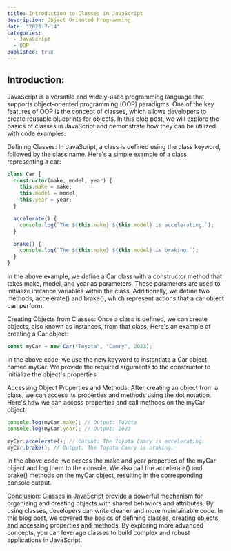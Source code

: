 ```yaml
---
title: Introduction to Classes in JavaScript
description: Object Oriented Programming.
date: "2023-7-14"
categories:
  - JavaScript
  - OOP
published: true
---
```


## Introduction:

JavaScript is a versatile and widely-used programming language that supports object-oriented programming (OOP) paradigms. One of the key features of OOP is the concept of classes, which allows developers to create reusable blueprints for objects. In this blog post, we will explore the basics of classes in JavaScript and demonstrate how they can be utilized with code examples.

Defining Classes:
In JavaScript, a class is defined using the class keyword, followed by the class name. Here's a simple example of a class representing a car:

```ts
class Car {
  constructor(make, model, year) {
    this.make = make;
    this.model = model;
    this.year = year;
  }

  accelerate() {
    console.log(`The ${this.make} ${this.model} is accelerating.`);
  }

  brake() {
    console.log(`The ${this.make} ${this.model} is braking.`);
  }
}
```

In the above example, we define a Car class with a constructor method that takes make, model, and year as parameters. These parameters are used to initialize instance variables within the class. Additionally, we define two methods, accelerate() and brake(), which represent actions that a car object can perform.

Creating Objects from Classes:
Once a class is defined, we can create objects, also known as instances, from that class. Here's an example of creating a Car object:

```ts
const myCar = new Car("Toyota", "Camry", 2023);
```

In the above code, we use the new keyword to instantiate a Car object named myCar. We provide the required arguments to the constructor to initialize the object's properties.

Accessing Object Properties and Methods:
After creating an object from a class, we can access its properties and methods using the dot notation. Here's how we can access properties and call methods on the myCar object:

```ts
console.log(myCar.make); // Output: Toyota
console.log(myCar.year); // Output: 2023

myCar.accelerate(); // Output: The Toyota Camry is accelerating.
myCar.brake(); // Output: The Toyota Camry is braking.
```

In the above code, we access the make and year properties of the myCar object and log them to the console. We also call the accelerate() and brake() methods on the myCar object, resulting in the corresponding console output.

Conclusion:
Classes in JavaScript provide a powerful mechanism for organizing and creating objects with shared behaviors and attributes. By using classes, developers can write cleaner and more maintainable code. In this blog post, we covered the basics of defining classes, creating objects, and accessing properties and methods. By exploring more advanced concepts, you can leverage classes to build complex and robust applications in JavaScript.
